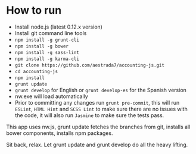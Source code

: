 # How to run

* Install node.js (latest 0.12.x version)
* Install git command line tools
* `npm install -g grunt-cli`
* `npm install -g bower`
* `npm install -g sass-lint`
* `npm install -g karma-cli`
* `git clone https://github.com/aestrada7/accounting-js.git`
* `cd accounting-js`
* `npm install`
* `grunt update`
* `grunt develop` for English or `grunt develop-es` for the Spanish version
* nw.exe will load automatically
* Prior to committing any changes run `grunt pre-commit`, this will run `ESLint`, `HTML Hint` and `SCSS Lint` to make sure there are no issues with the code, it will also run `Jasmine` to make sure the tests pass.

This app uses nw.js, grunt update fetches the branches from git, installs all bower components, installs npm packages.

Sit back, relax. Let grunt update and grunt develop do all the heavy lifting.
